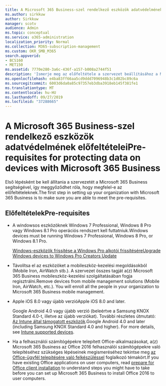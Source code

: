 ```yaml
---
title: A Microsoft 365 Business-szel rendelkező eszközök adatvédelmének előfeltételei
ms.author: sirkkuw
author: Sirkkuw
manager: scotv
audience: Admin
ms.topic: conceptual
ms.service: o365-administration
localization_priority: Normal
ms.collection: M365-subscription-management
ms.custom: OKR_SMB_M365
search.appverid:
- BCS160
- MET150
ms.assetid: 7770e280-3a6c-436f-a157-b008a2744f51
description: 'Ismerje meg az előfeltétele a szervezet beállításához a Microsoft 365 Business. '
ms.openlocfilehash: e4ba83ff66aa5cd9ddd7096948b3c1d02bc89c6a
ms.sourcegitcommit: 6003d6da0a85c97357eb3dba3918eb145f381fe1
ms.translationtype: MT
ms.contentlocale: hu-HU
ms.lasthandoff: 09/27/2019
ms.locfileid: "37288665"
---
```

# <a name="pre-requisites-for-protecting-data-on-devices-with-microsoft-365-business"></a><span data-ttu-id="95ff1-103">A Microsoft 365 Business-szel rendelkező eszközök adatvédelmének előfeltételei</span><span class="sxs-lookup"><span data-stu-id="95ff1-103">Pre-requisites for protecting data on devices with Microsoft 365 Business</span></span>

<span data-ttu-id="95ff1-104">Első lépésként be kell állítania a szervezetét a Microsoft 365 Business segítségével, így meggyőződhet róla, hogy megfelel-e az előfeltételeknek.</span><span class="sxs-lookup"><span data-stu-id="95ff1-104">The first step in setting up your organization with Microsoft 365 Business is to make sure you are able to meet the pre-requisites.</span></span>
  
## <a name="pre-requisites"></a><span data-ttu-id="95ff1-105">Előfeltételek</span><span class="sxs-lookup"><span data-stu-id="95ff1-105">Pre-requisites</span></span>

- <span data-ttu-id="95ff1-106">A windowsos eszközöknek Windows 7 Professional, Windows 8 Pro vagy Windows 8.1 Pro operációs rendszert kell futtatniuk.</span><span class="sxs-lookup"><span data-stu-id="95ff1-106">Windows devices must be running Windows 7 Professional, Windows 8 Pro, or Windows 8.1 Pro.</span></span>
    
    [<span data-ttu-id="95ff1-107">Windows-eszközök frissítése a Windows Pro alkotói frissítésére</span><span class="sxs-lookup"><span data-stu-id="95ff1-107">Upgrade Windows devices to Windows Pro Creators Update</span></span>](upgrade-to-windows-pro-creators-update.md)
    
- <span data-ttu-id="95ff1-p101">Távolítsa el az eszközöket a mobileszköz-kezelési megoldásokból (Mobile Iron, AirWatch stb.). A szervezet összes tagját a(z) Microsoft 365 Business mobileszköz-kezelési szolgáltatásában fogja regisztrálni.</span><span class="sxs-lookup"><span data-stu-id="95ff1-p101">Remove devices from mobile management solutions (Mobile Iron, AirWatch, etc.). You will enroll all the people in your organization to Microsoft 365 Business mobile management.</span></span>
    
- <span data-ttu-id="95ff1-110">Apple iOS 8.0 vagy újabb verzió</span><span class="sxs-lookup"><span data-stu-id="95ff1-110">Apple iOS 8.0 and later.</span></span>
    
    <span data-ttu-id="95ff1-p102">Google Android 4.0 vagy újabb verzió (beleértve a Samsung KNOX Standard 4.0-t, illetve az újabb verziókat). További részletes útmutató: [Az Intune által támogatott eszközök](https://go.microsoft.com/fwlink/p/?linkid=852307).</span><span class="sxs-lookup"><span data-stu-id="95ff1-p102">Google Android 4.0 and later (including Samsung KNOX Standard 4.0 and higher). For more details, see [Intune supported devices](https://go.microsoft.com/fwlink/p/?linkid=852307).</span></span>
    
- <span data-ttu-id="95ff1-113">Ha a felhasználói számítógépekre telepített Office-alkalmazásokat, a(z) Microsoft 365 Business az Office 2016 felhasználói számítógépekre való telepítéséhez szükséges lépéseinek megismeréséhez tekintse meg [az Office-ügyfél telepítésére való felkészüléssel](prepare-for-office-client-deployment.md) foglalkozó témakört.</span><span class="sxs-lookup"><span data-stu-id="95ff1-113">If you have existing Office applications on user computers, read [prepare for Office client installation](prepare-for-office-client-deployment.md) to understand steps you might have to take before you can set up Microsoft 365 Business to install Office 2016 to user computers.</span></span> 
    


